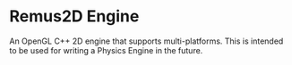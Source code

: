 # Remus2D Engine
An OpenGL C++ 2D engine that supports multi-platforms. This is intended to be used for writing a Physics Engine in the future.